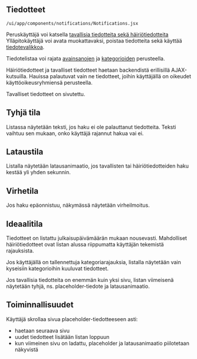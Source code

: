 ## Tiedotteet

`/ui/app/components/notifications/Notifications.jsx`

Peruskäyttäjä voi katsella [tavallisia tiedotteita sekä häiriötiedotteita](tiedote.md) 
Ylläpitokäyttäjä voi avata muokattavaksi, poistaa tiedotteita sekä käyttää 
[tiedotevalikkoa](tiedotevalikko.md).

Tiedotelistaa voi rajata [avainsanojen](tiedotteiden-avainsanarajaus.md) ja 
[kategorioiden](tiedotteiden-kategoriarajaus.md) perusteella.

Häiriötiedotteet ja tavalliset tiedotteet haetaan backendistä erillisillä AJAX-kutsuilla. 
Hauissa palautuvat vain ne tiedotteet, joihin käyttäjällä on oikeudet 
käyttöoikeusryhmiensä perusteella.

Tavalliset tiedotteet on sivutettu.

## Tyhjä tila

Listassa näytetään teksti, jos haku ei ole palauttanut tiedotteita.
Teksti vaihtuu sen mukaan, onko käyttäjä rajannut hakua vai ei.

## Lataustila

Listalla näytetään latausanimaatio, jos tavallisten tai häiriötiedotteiden
haku kestää yli yhden sekunnin.

## Virhetila

Jos haku epäonnistuu, näkymässä näytetään virheilmoitus. 

## Ideaalitila

Tiedotteet on listattu julkaisupäivämäärän mukaan nousevasti. Mahdolliset häiriötiedotteet
ovat listan alussa riippumatta käyttäjän tekemistä rajauksista.

Jos käyttäjällä on tallennettuja kategoriarajauksia, listalla näytetään vain kyseisiin
kategorioihin kuuluvat tiedotteet.

Jos tavallisia tiedotteita on enemmän kuin yksi sivu, listan viimeisenä näytetään tyhjä, 
ns. placeholder-tiedote ja latausanimaatio.

## Toiminnallisuudet

Käyttäjä skrollaa sivua placeholder-tiedotteeseen asti:
- haetaan seuraava sivu
- uudet tiedotteet lisätään listan loppuun
- kun viimeinen sivu on ladattu, placeholder ja latausanimaatio piilotetaan näkyvistä

